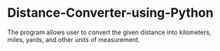 # Distance-Converter-using-Python

The program allows user to convert the given distance into kilometers, miles, yards, and other units of measurement.
